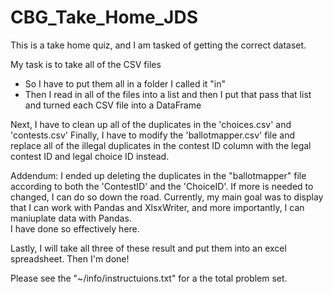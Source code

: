 # CBG_Take_Home_JDS
 This is a take home quiz, and I am tasked of getting the correct dataset.
 
 My task is to take all of the CSV files
   - So I have to put them all in a folder I called it "in"
   - Then I read in all of the files into a list
   and then I put that pass that list and turned each CSV file into a DataFrame
 
 Next, I have to clean up all of the duplicates in the 'choices.csv' and 'contests.csv'
 Finally, I have to modify the 'ballotmapper.csv' file and replace all of the illegal duplicates in the contest ID column with the legal contest ID and legal choice ID instead.

 Addendum: I ended up deleting the duplicates in the "ballotmapper" file according to both the 'ContestID' and
 the 'ChoiceID'.  If more is needed to changed, I can do so down the road.  Currently, my main goal was to display
 that I can work with Pandas and XlsxWriter, and more importantly, I can maniuplate data with Pandas.  
 I have done so effectively here.
 
 Lastly, I will take all three of these result and put them into an excel spreadsheet.  Then I'm done!

Please see the "~/info/instructuions.txt" for a the total problem set.
